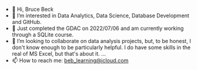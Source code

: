 - 👋 Hi, Bruce Beck
- 👀 I’m interested in Data Analytics, Data Science, Database Development and GitHub.
- 🌱 Just completed the GDAC on 2022/07/06 and am currently working through a SQLite course.
- 💞️ I’m looking to collaborate on data analysis projects, but, to be honest, I don't know enough to be particularly helpful.  I do have some skills in the real of MS Excel, but that's about it. ...
- 📫 How to reach me:  beb_learning@icloud.com
